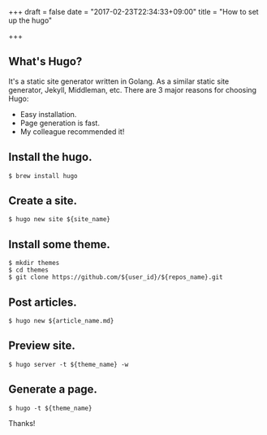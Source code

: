 +++
draft = false
date = "2017-02-23T22:34:33+09:00"
title = "How to set up the hugo"

+++

## What's Hugo?

It's a static site generator written in Golang. As a similar static site generator, Jekyll, Middleman, etc.
There are 3 major reasons for choosing Hugo:

- Easy installation.
- Page generation is fast.
- My colleague recommended it!

## Install the hugo.

```
$ brew install hugo
```

## Create a site.

```
$ hugo new site ${site_name}
```

## Install some theme.

```
$ mkdir themes
$ cd themes
$ git clone https://github.com/${user_id}/${repos_name}.git
```


## Post articles.

```
$ hugo new ${article_name.md}
```

## Preview site.

```
$ hugo server -t ${theme_name} -w
```

## Generate a page.

```
$ hugo -t ${theme_name}
```

Thanks!


